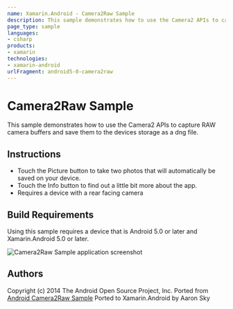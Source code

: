 ```yaml
---
name: Xamarin.Android - Camera2Raw Sample
description: This sample demonstrates how to use the Camera2 APIs to capture RAW camera buffers and save them to the devices storage as a dng file. Instructions...
page_type: sample
languages:
- csharp
products:
- xamarin
technologies:
- xamarin-android
urlFragment: android5-0-camera2raw
---
```

# Camera2Raw Sample

This sample demonstrates how to use the Camera2 APIs to capture RAW camera buffers and save them to the devices storage as a dng file.

## Instructions
* Touch the Picture button to take two photos that will automatically be saved on your device.
* Touch the Info button to find out a little bit more about the app.
* Requires a device with a rear facing camera

## Build Requirements
Using this sample requires a device that is Android 5.0 or later and Xamarin.Android 5.0 or later.

![Camera2Raw Sample application screenshot](Screenshots/Camera2Raw0.png "Camera2Raw Sample application screenshot")

## Authors
Copyright (c) 2014 The Android Open Source Project, Inc.
Ported from [Android Camera2Raw Sample](https://github.com/googlesamples/android-Camera2Raw)
Ported to Xamarin.Android by Aaron Sky